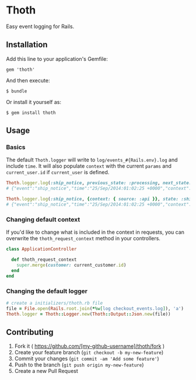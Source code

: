 # Thoth

Easy event logging for Rails.


## Installation

Add this line to your application's Gemfile:

    gem 'thoth'

And then execute:

    $ bundle

Or install it yourself as:

    $ gem install thoth

## Usage


### Basics

The default `Thoth.logger` will write to `log/events_#{Rails.env}.log` and include `time`.  It will also populate `context` with the current `params` and `current_user.id` if `current_user` is defined.

```ruby
Thoth.logger.log(:ship_notice, previous_state: :processing, next_state: :shipped)
# {"event":"ship_notice","time":"25/Sep/2014:01:02:25 +0000","context":{"controller":"shipments","action":"create","current_user":1},"details":{state:'shipped'}}

Thoth.logger.log(:ship_notice, {context: { source: :api }}, state: :shipped)
# {"event":"ship_notice","time":"25/Sep/2014:01:02:25 +0000","context":{"controller":"shipments","action":"create","current_user":1,source:'api'},"details":{state:'shipped'}}
```

### Changing default context

If you'd like to change what is included in the context in requests, you can overwrite the `thoth_request_context` method in your controllers.

```ruby
class ApplicationController

  def thoth_request_context
    super.merge(customer: current_customer.id)
  end
end
```

### Changing the default logger

```ruby
# create a initializers/thoth.rb file
file = File.open(Rails.root.join(*%w[log checkout_events.log]), 'a')
Thoth.logger = Thoth::Logger.new(Thoth::Output::Json.new(file))
```


## Contributing

1. Fork it ( https://github.com/[my-github-username]/thoth/fork )
2. Create your feature branch (`git checkout -b my-new-feature`)
3. Commit your changes (`git commit -am 'Add some feature'`)
4. Push to the branch (`git push origin my-new-feature`)
5. Create a new Pull Request

